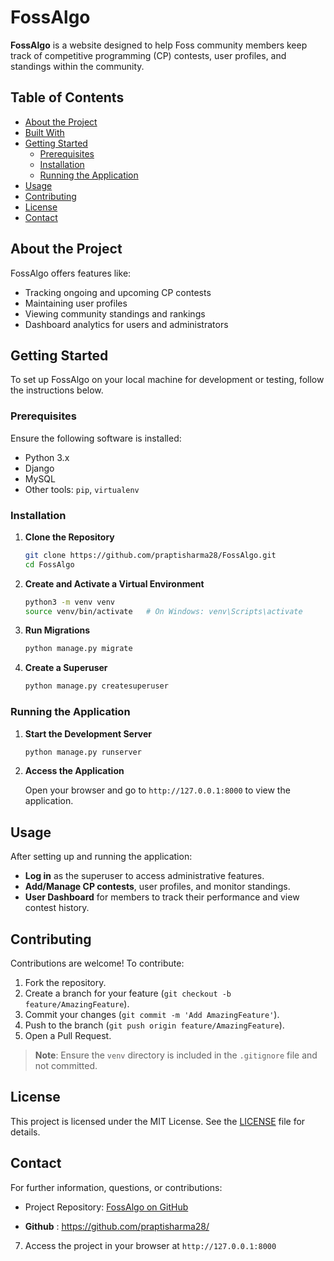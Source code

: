 
# FossAlgo

**FossAlgo** is a website designed to help Foss community members keep track of competitive programming (CP) contests, user profiles, and standings within the community.

## Table of Contents

- [About the Project](#about-the-project)
- [Built With](#built-with)
- [Getting Started](#getting-started)
  - [Prerequisites](#prerequisites)
  - [Installation](#installation)
  - [Running the Application](#running-the-application)
- [Usage](#usage)
- [Contributing](#contributing)
- [License](#license)
- [Contact](#contact)

## About the Project

FossAlgo offers features like:
- Tracking ongoing and upcoming CP contests
- Maintaining user profiles
- Viewing community standings and rankings
- Dashboard analytics for users and administrators

## Getting Started

To set up FossAlgo on your local machine for development or testing, follow the instructions below.

### Prerequisites

Ensure the following software is installed:
- Python 3.x
- Django
- MySQL
- Other tools: `pip`, `virtualenv`

### Installation

1. **Clone the Repository**
   ```bash
   git clone https://github.com/praptisharma28/FossAlgo.git
   cd FossAlgo
   ```

2. **Create and Activate a Virtual Environment**
   ```bash
   python3 -m venv venv
   source venv/bin/activate   # On Windows: venv\Scripts\activate
   ```


3. **Run Migrations**
   ```bash
   python manage.py migrate
   ```

4. **Create a Superuser**
   ```bash
   python manage.py createsuperuser
   ```

### Running the Application

1. **Start the Development Server**
   ```bash
   python manage.py runserver
   ```


2. **Access the Application**

   Open your browser and go to `http://127.0.0.1:8000` to view the application.

## Usage

After setting up and running the application:
- **Log in** as the superuser to access administrative features.
- **Add/Manage CP contests**, user profiles, and monitor standings.
- **User Dashboard** for members to track their performance and view contest history.

## Contributing

Contributions are welcome! To contribute:
1. Fork the repository.
2. Create a branch for your feature (`git checkout -b feature/AmazingFeature`).
3. Commit your changes (`git commit -m 'Add AmazingFeature'`).
4. Push to the branch (`git push origin feature/AmazingFeature`).
5. Open a Pull Request.

> **Note**: Ensure the `venv` directory is included in the `.gitignore` file and not committed.

## License

This project is licensed under the MIT License. See the [LICENSE](./LICENSE) file for details.

## Contact

For further information, questions, or contributions:
- Project Repository: [FossAlgo on GitHub](https://github.com/praptisharma28/FossAlgo)

- **Github** : https://github.com/praptisharma28/


7. Access the project in your browser at `http://127.0.0.1:8000`
